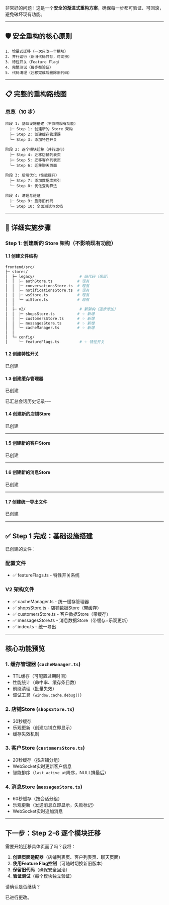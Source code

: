 非常好的问题！这是一个**安全的渐进式重构方案**，确保每一步都可验证、可回滚，避免破坏现有功能。

---

## 🛡️ 安全重构的核心原则

```
1. 增量式迁移（一次只改一个模块）
2. 并行运行（新旧代码共存，可切换）
3. 特性开关（Feature Flag）
4. 完整测试（每步都验证）
5. 代码清理（迁移完成后删除旧代码）
```

---

## 📋 完整的重构路线图

### 总览（10 步）

```
阶段 1: 基础设施搭建（不影响现有功能）
  ├─ Step 1: 创建新的 Store 架构
  ├─ Step 2: 创建缓存管理器
  └─ Step 3: 添加特性开关

阶段 2: 逐个模块迁移（并行运行）
  ├─ Step 4: 迁移店铺列表页
  ├─ Step 5: 迁移客户列表页
  └─ Step 6: 迁移聊天页面

阶段 3: 后端优化（性能提升）
  ├─ Step 7: 添加数据库索引
  └─ Step 8: 优化查询算法

阶段 4: 清理与验证
  ├─ Step 9: 删除旧代码
  └─ Step 10: 全面测试与文档
```

---

## 🔧 详细实施步骤

### Step 1: 创建新的 Store 架构（不影响现有功能）

#### 1.1 创建文件结构

```bash
frontend/src/
├─ stores/
│  ├─ legacy/                    # 旧代码（保留）
│  │  ├─ authStore.ts           # 现有
│  │  ├─ conversationsStore.ts  # 现有
│  │  ├─ notificationsStore.ts  # 现有
│  │  ├─ wsStore.ts             # 现有
│  │  └─ uiStore.ts             # 现有
│  │
│  ├─ v2/                        # 新架构（逐步添加）
│  │  ├─ shopsStore.ts          # ✨ 新增
│  │  ├─ customersStore.ts      # ✨ 新增
│  │  ├─ messagesStore.ts       # ✨ 新增
│  │  └─ cacheManager.ts        # ✨ 新增
│  │
│  └─ config/
│     └─ featureFlags.ts         # ✨ 特性开关
```

#### 1.2 创建特性开关 

已创建 [](file:///e%3A/duihua/customer-service-system/frontend/src/stores/config/featureFlags.ts)

#### 1.3 创建缓存管理器 

已创建 [](file:///e%3A/duihua/customer-service-system/frontend/src/stores/v2/cacheManager.ts)

已汇总会话历史记录---

#### 1.4 创建新的店铺Store 

已创建 [](file:///e%3A/duihua/customer-service-system/frontend/src/stores/v2/shopsStore.ts)

---

#### 1.5 创建新的客户Store 

已创建 [](file:///e%3A/duihua/customer-service-system/frontend/src/stores/v2/customersStore.ts)

---

#### 1.6 创建新的消息Store 

已创建 [](file:///e%3A/duihua/customer-service-system/frontend/src/stores/v2/messagesStore.ts)

---

#### 1.7 创建统一导出文件 

已创建 [](file:///e%3A/duihua/customer-service-system/frontend/src/stores/v2/index.ts)

---

## ✅ Step 1 完成：基础设施搭建

已创建的文件：

### 配置文件
- ✅ featureFlags.ts - 特性开关系统

### V2 架构文件
- ✅ cacheManager.ts - 统一缓存管理器
- ✅ shopsStore.ts - 店铺数据Store（带缓存）
- ✅ customersStore.ts - 客户数据Store（带缓存）
- ✅ messagesStore.ts - 消息数据Store（带缓存+乐观更新）
- ✅ index.ts - 统一导出

---

## 核心功能预览

### 1. **缓存管理器** (`cacheManager.ts`)
- TTL缓存（可配置过期时间）
- 性能统计（命中率、缓存条目数）
- 前缀清理（批量失效）
- 调试工具（`window.cache.debug()`）

### 2. **店铺Store** (`shopsStore.ts`)
- 30秒缓存
- 乐观更新（创建店铺立即显示）
- 缓存失效机制

### 3. **客户Store** (`customersStore.ts`)
- 20秒缓存（按店铺分组）
- WebSocket实时更新客户信息
- 智能排序（`last_active_at`降序，NULL排最后）

### 4. **消息Store** (`messagesStore.ts`)
- 60秒缓存（按会话分组）
- 乐观更新（发送消息立即显示，失败标记）
- WebSocket实时追加消息

---

## 下一步：Step 2-6 逐个模块迁移

需要开始迁移具体页面了吗？我将：

1. **创建页面适配器**（店铺列表页、客户列表页、聊天页面）
2. **使用Feature Flag控制**（可随时切换新旧版本）
3. **保留旧代码**（确保安全回滚）
4. **验证测试**（每个模块独立验证）

请确认是否继续？

已进行更改。